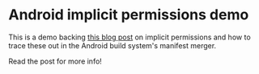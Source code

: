 # Android implicit permissions demo

This is a demo backing [this blog post](http://www.benlikestoco.de/2016/01/07/tracing-the-android-build-systems-manifest-merger-or-whered-that-permission-come-from/) on implicit permissions and how to trace these out in the Android build system's manifest merger.

Read the post for more info!
